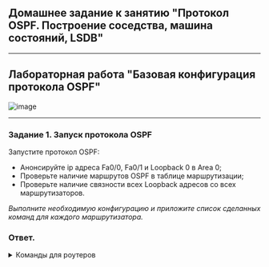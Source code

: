 ## Домашнее задание к занятию "Протокол OSPF. Построение соседства, машина состояний, LSDB"  

---

## Лабораторная работа "Базовая конфигурация протокола OSPF"

![image](https://user-images.githubusercontent.com/85602495/149903430-5ec488cc-9e2e-4633-b60a-9ddd3e693877.png)

-----  

### Задание 1. Запуск протокола OSPF 

Запустите протокол OSPF:  
 - Анонсируйте ip адреса Fa0/0, Fa0/1 и Loopback 0 в Area 0;
 - Проверьте наличие маршрутов OSPF в таблице маршрутизации;
 - Проверьте наличие связности всех Loopback адресов со всех маршрутизаторов.
 
*Выполните необходимую конфигурацию и приложите список сделанных команд для каждого маршрутизатора.*

### Ответ.  

<details>  
<summary>Команды для роутеров</summary>  

````
R1  
en  
conf t  
router ospf 1  
router-id 1.1.1.1  
network 1.1.1.1 255.255.255.255 area 0  
network 192.168.1.1 0.0.0.255 area 0  
network 209.45.185.231 0.0.0.255 area 0  

R2  
en  
conf t  
router ospf 1  
router-id 2.2.2.2  
network 2.2.2.2 255.255.255.255 area 0  
network 192.168.1.2 0.0.0.255 area 0  
network 172.16.1.2 0.0.0.255 area 0  

R3  
en  
conf t  
router ospf 1  
router-id 3.3.3.3  
network 3.3.3.3 255.255.255.255 area 0  
network 192.168.1.3 0.0.0.255 area 0  
network 192.168.3.3 0.0.0.255 area 0  

R4  
en  
conf t  
router ospf 1  
router-id 192.168.40.4  
network 192.168.40.4 255.255.255.255 area 0  
network 192.168.1.4 0.0.0.255 area 0  
network 192.168.4.1 0.0.0.255 area 0  
````
 
Проверка  
![Проверка](scr/4.2-1.png)  
 
</details>

